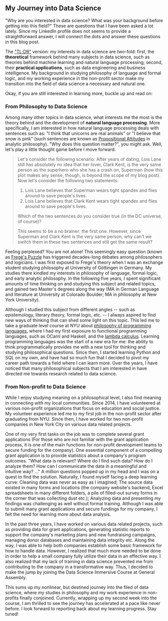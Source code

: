 ## My Journey into Data Science 

"Why are you interested in data science? What was your background before getting into this field?" These are questions that I have been asked a lot lately. Since my LinkedIn profile does not seems to provide a straightforward answer, I will connect the dots and answer these questions in this blog post. 

The ["TL;DR"](https://www.howtogeek.com/435266/what-does-tldr-mean-and-how-do-you-use-it/) version: my interests in data science are two-fold: first, the **theoretical** framework behind many subjects in data science, such as theories behind machine learning and natural language processing; second, their **practical applications**, such as data engineering and business intelligence. My background in studying philosophy of language and formal logic, and my working experience in the non-profit sector make my transition into the field of data science a necessary and natural one.

Okay, if you are still interested in learning more, buckle up and read on:

### From Philosophy to Data Science

Among many other topics in data science, what interests me the most is the theory behind and the development of **natural language processing**. More specifically, I am interested in how natural language processing deals with sentences such as: "I think that unicorns are real animals" or "I believe that snow is pink" (such sentences are known as [Propositional Attitudes](https://plato.stanford.edu/entries/prop-attitude-reports/) in analytic philosophy). "Why does this question matter?", you might ask. Well, let's play a little thought game before I move forward.  

> Let's consider the following scenario: After years of dating, Lois Lane still has absolutely no idea that her lover, Clark Kent, is the very same person as the superhero who she has a crash on, Superman (how this plot makes any sense, though, is beyond the scope of my blog post). Now let's consider the following two statements:
>
>   1. Lois Lane believes that Superman wears tight spandex and flies around to save people's lives. 
>   2. Lois Lane believes that Clark Kent wears tight spandex and flies around to save people's lives. 
> 
> Which of the two sentences do you consider true (in the DC universe, of course)? 
> 
> This seems to be a no brainer: the first one. However, since Superman and Clark Kent is the very same person, why can't we switch them in these two sentences and still get the same result?  

Feeling perplexed? You are not alone! This seemingly easy question (known as [Frege's Puzzle](https://plato.stanford.edu/entries/prop-attitude-reports/#FrePuz) has triggered decades-long debates among philosophers and logicians. I was first exposed to Frege's theory when I was an exchange student studying philosophy at University of Göttingen in Germany. My studies there kindled my interests in philosophy of language, formal logic, and early analytic philosophy. In the following five years, I spent significant amounts of time thinking on and studying this subject and related topics, and gained two Master's degrees along the way (MA in German Language and literature at University at Colorado Boulder; MA in philosophy at New York University). 

Although I studied this subject from different angles -- such as epistemology, literary theory, formal logic, etc. -- I always aspired to find new ways of thinking that can shed some light on this topic. This led me to take a graduate level course at NYU about [philosophy of programming languages](http://lambda.jimpryor.net/), where I had my first exposure to functional programming languages, such as OCaml and Haskell, and the [lambda calculus](https://en.wikipedia.org/wiki/Lambda_calculus). Learning programming languages was the start of a new era for me: the ability to think programmatically provides me with a new tool for thinking and studying philosophical questions. Since then, I started learning Python and SQL on my own, and have had so much fun that I decided to pivot my career path towards a field where I can learn more. Over the years, I have noticed that many philosophical subjects that I am interested in have directed me towards research related to data science.  

### From Non-profit to Data Science

While I enjoy studying meaning on a philosophical level, I also find meaning in connecting with my local communities. Since 2014, I have volunteered at various non-profit organizations that focus on education and social justice. My volunteer experience led me to my first job in the non-profit sector after graduating from NYU. Since then, I have worked for two non-profit companies in New York City on various data related projects. 

One of my very first tasks on the job was to complete several grant applications (For those who are not familiar with the grant application process, it is one of the main functions for non-profit development teams to secure funding for the company). One essential component of a compelling grant application is to provide statistics about a company's program outcomes. "What data is relevant? Where do I find such data? How do I analyze them? How can I communicate the data in a meaningful and intuitive way? ..." A million questions popped up in my head and I was on a quest to find the solution. Naturally, I found myself facing a deep learning curve: Cleaning data was never as easy as I imagined; The source data existed in many forms and locations (the company website's backend, Excel spreadsheets in many different folders, a pile of filled-out survey forms in the corner that was collecting dust etc.); Analyzing data and presenting my findings was challenging as well without formal training. Although I was able to submit many grant applications and secure fundings for my company, I felt the need for learning more about data analysis. 

In the past three years, I have worked on various data related projects, such as providing data for grant applications, generating statistic reports to support the company's marketing plans and new fundraising campaigns, managing donor databases and maintaining data integrity etc. Along the way, I was able to help both companies establish some basic framework for how to handle data. However, I realized that much more needed to be done in order to help a small company fully utilize their data in an effective way. I also realized that my lack of training in data science prevented me from contributing to the company in a transformative way. Thus, I decided to make the jump by joining the Data Science Immersive Course at General Assembly. 

This sums up my nonlinear, but destined journey into the filed of data science, where my studies in philosophy and my work experience in non-profits finally conjoined. Currently, wrapping up my second week into the course, I am thrilled to see the journey has accelerated at a pace like never before. I look forward to reporting back about my learning progress. Stay tuned! 
 


